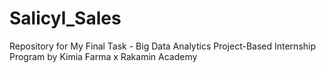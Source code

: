 # Salicyl_Sales
Repository for My Final Task - Big Data Analytics Project-Based Internship Program by Kimia Farma x Rakamin Academy
